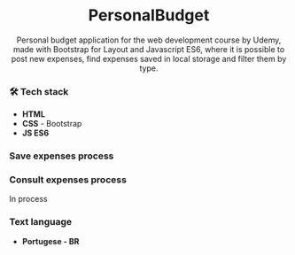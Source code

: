 <h1 align="center">
PersonalBudget</h1>

<p align="center"> 
Personal budget application for the web development course by Udemy, made with Bootstrap for Layout and Javascript ES6, where it is possible to post new expenses, find expenses saved in local storage and filter them by type.
</p>


### 🛠 Tech stack

- **HTML**
- **CSS** - Bootstrap
- **JS ES6**


### Save expenses process


### Consult expenses process
In process


### Text language
- **Portugese - BR**
